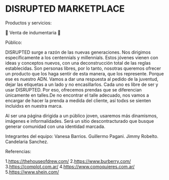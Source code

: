 # DISRUPTED MARKETPLACE

Productos y servicios:

👚 Venta de indumentaria 👕

Público:

DISRUPTED surge a razón de las nuevas generaciones. Nos dirigimos específicamente a los centennials y millennials. Estos jóvenes vienen con ideas y conceptos nuevos, con una deconstrucción total de las reglas establecidas. Son personas libres, por lo tanto, nosotras queremos ofrecer un producto que los haga sentir de esta manera, que los represente. Porque ese es nuestro ADN.
Vamos a dar una respuesta al pedido de la juventud, dejar las etiquetas a un lado y no encasillarlos. Cada uno es libre de ser y usar DISRUPTED. Por eso, ofrecemos prendas que se diferencian únicamente en talles.De no encontrar el talle adecuado, nos vamos a encargar de hacer la prenda a medida del cliente, así todxs se sienten incluidxs en nuestra marca.



Al ser una página dirigida a un público joven, usaremos más dinamismos, imágenes e informalidades. Será un sitio descontracturado que busque generar comunidad con una identidad marcada.


Integrantes del equipo:
Vanesa Barrios.
Guillermo Pagani.
Jimmy Robelto.
Candelaria Sanchez.


Referencias:

1.https://thehouseofdrew.com/
2.https://www.burberry.com/
3.https://complot.com.ar/
4.https://www.comoquieres.com.ar/
5.https://www.shein.com/

